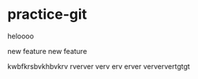 # practice-git

heloooo

new feature
new feature

kwbfkrsbvkhbvkrv
rverver
verv
erv
erver
verververtgtgt


